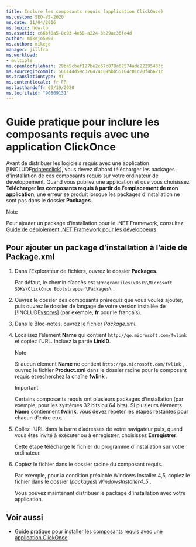 ```yaml
---
title: Inclure les composants requis (application ClickOnce)
ms.custom: SEO-VS-2020
ms.date: 11/04/2016
ms.topic: how-to
ms.assetid: c66bf0a5-8c93-4e68-a224-3b29ac36fe4d
author: mikejo5000
ms.author: mikejo
manager: jillfra
ms.workload:
- multiple
ms.openlocfilehash: 29ba5cbef127be2c67c078a62574ade22295433c
ms.sourcegitcommit: 566144d59c376474c09bbb55164c01d70f4b621c
ms.translationtype: MT
ms.contentlocale: fr-FR
ms.lasthandoff: 09/19/2020
ms.locfileid: "90809131"
---
```

# <a name="how-to-include-prerequisites-with-a-clickonce-application"></a>Guide pratique pour inclure les composants requis avec une application ClickOnce
Avant de distribuer les logiciels requis avec une application [!INCLUDE[ndptecclick](../deployment/includes/ndptecclick_md.md)], vous devez d'abord télécharger les packages d'installation de ces composants requis sur votre ordinateur de développement. Quand vous publiez une application et que vous choisissez **Télécharger les composants requis à partir de l’emplacement de mon application**, une erreur se produit lorsque les packages d’installation ne sont pas dans le dossier **Packages**.

> [!NOTE]
> Pour ajouter un package d’installation pour le .NET Framework, consultez [Guide de déploiement .NET Framework pour les développeurs](/dotnet/framework/deployment/deployment-guide-for-developers).

## <a name="to-add-an-installer-package-by-using-packagexml"></a><a name="Package"></a> Pour ajouter un package d’installation à l’aide de Package.xml

1. Dans l’Explorateur de fichiers, ouvrez le dossier **Packages**.

    Par défaut, le chemin d’accès est `%ProgramFiles(x86)%\Microsoft SDKs\ClickOnce Bootstrapper\Packages\` .

2. Ouvrez le dossier des composants prérequis que vous voulez ajouter, puis ouvrez le dossier de langage de votre version installée de [!INCLUDE[vsprvs](../code-quality/includes/vsprvs_md.md)] (par exemple, **fr** pour le français).

3. Dans le Bloc-notes, ouvrez le fichier *Package.xml*.

4. Localisez l’élément **Name** qui contient `http://go.microsoft.com/fwlink` et copiez l’URL. Incluez la partie **LinkID**.

   > [!NOTE]
   > Si aucun élément **Name** ne contient `http://go.microsoft.com/fwlink` , ouvrez le fichier **Product.xml** dans le dossier racine pour le composant requis et recherchez la chaîne **fwlink** .

   > [!IMPORTANT]
   > Certains composants requis ont plusieurs packages d'installation (par exemple, pour les systèmes 32 bits ou 64 bits). Si plusieurs éléments **Name** contiennent **fwlink**, vous devez répéter les étapes restantes pour chacun d’entre eux.

5. Collez l’URL dans la barre d’adresses de votre navigateur puis, quand vous êtes invité à exécuter ou à enregistrer, choisissez **Enregistrer**.

    Cette étape télécharge le fichier du programme d'installation sur votre ordinateur.

6. Copiez le fichier dans le dossier racine du composant requis.

    Par exemple, pour la condition préalable Windows Installer 4,5, copiez le fichier dans le dossier *\packages\ WindowsInstaller4_5* .

    Vous pouvez maintenant distribuer le package d'installation avec votre application.

## <a name="see-also"></a>Voir aussi
- [Guide pratique pour installer les composants requis avec une application ClickOnce](../deployment/how-to-install-prerequisites-with-a-clickonce-application.md)
